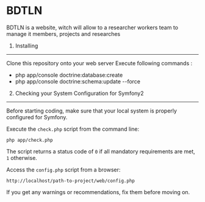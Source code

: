 BDTLN
======

BDTLN is a website, witch will allow to a researcher workers team to manage it members, projects and researches

1) Installing
--------------

Clone this repository onto your web server
Execute following commands :
+ php app/console doctrine:database:create
+ php app/console doctrine:schema:update --force

2) Checking your System Configuration for Symfony2
---------------------------------------------------

Before starting coding, make sure that your local system is properly
configured for Symfony.

Execute the `check.php` script from the command line:

    php app/check.php

The script returns a status code of `0` if all mandatory requirements are met,
`1` otherwise.

Access the `config.php` script from a browser:

    http://localhost/path-to-project/web/config.php

If you get any warnings or recommendations, fix them before moving on.
